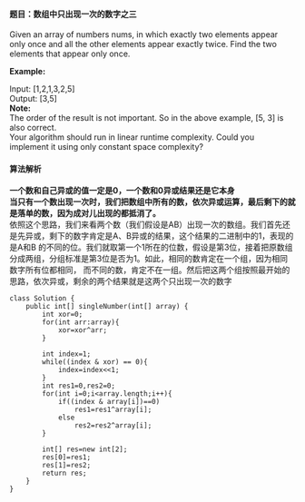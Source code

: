 #### 题目：数组中只出现一次的数字之三
Given an array of numbers nums, in which exactly two elements appear only once and all the other elements appear exactly twice. Find the two elements that appear only once.

**Example:**<br>

Input:  [1,2,1,3,2,5]<br>
Output: [3,5]<br>
**Note:**<br>
The order of the result is not important. So in the above example, [5, 3] is also correct.<br>
Your algorithm should run in linear runtime complexity. Could you implement it using only constant space complexity?<br>
#### 算法解析
**一个数和自己异或的值一定是0，一个数和0异或结果还是它本身**<br>
**当只有一个数出现一次时，我们把数组中所有的数，依次异或运算，最后剩下的就是落单的数，因为成对儿出现的都抵消了。**<br>
依照这个思路，我们来看两个数（我们假设是AB）出现一次的数组。我们首先还是先异或，剩下的数字肯定是A、B异或的结果，这个结果的二进制中的1，表现的是A和B
的不同的位。我们就取第一个1所在的位数，假设是第3位，接着把原数组分成两组，分组标准是第3位是否为1。如此，相同的数肯定在一个组，因为相同数字所有位都相同，
而不同的数，肯定不在一组。然后把这两个组按照最开始的思路，依次异或，剩余的两个结果就是这两个只出现一次的数字
```
class Solution {
    public int[] singleNumber(int[] array) {
        int xor=0;
        for(int arr:array){
            xor=xor^arr;
        }

        int index=1;
        while((index & xor) == 0){
            index=index<<1;
        }
        int res1=0,res2=0;
        for(int i=0;i<array.length;i++){
            if((index & array[i])==0)
                res1=res1^array[i];
            else
                res2=res2^array[i];
        }
        
        int[] res=new int[2];
        res[0]=res1;
        res[1]=res2;
        return res;
    }
}

